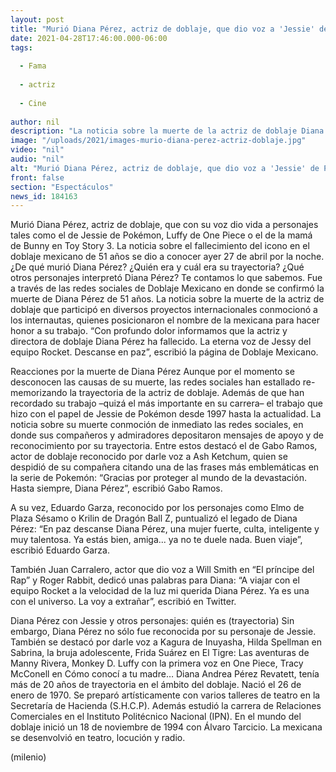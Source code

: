 ```yaml
---
layout: post
title: "Murió Diana Pérez, actriz de doblaje, que dio voz a 'Jessie' de Pokémon"
date: 2021-04-28T17:46:00.000-06:00
tags:
  
  - Fama
  
  - actriz
  
  - Cine
  
author: nil
description: "La noticia sobre la muerte de la actriz de doblaje Diana Pérez se dio a conocer recientemente. Te contamos lo que sabemos sobre la mexicana, su trayectoria, personajes y las reacciones sobre su muerte. "
image: "/uploads/2021/images-murio-diana-perez-actriz-doblaje.jpg"
video: "nil"
audio: "nil"
alt: "Murió Diana Pérez, actriz de doblaje, que dio voz a 'Jessie' de Pokémon"
front: false
section: "Espectáculos"
news_id: 184163
---
```


Murió Diana Pérez, actriz de doblaje, que con su voz dio vida a personajes tales como el de Jessie de Pokémon, Luffy de One Piece o el de la mamá de Bunny en Toy Story 3. La noticia sobre el fallecimiento del icono en el doblaje mexicano de 51 años se dio a conocer ayer 27 de abril por la noche. ¿De qué murió Diana Pérez? ¿Quién era y cuál era su trayectoria? ¿Qué otros personajes interpretó Diana Pérez? Te contamos lo que sabemos. Fue a través de las redes sociales de Doblaje Mexicano en donde se confirmó la muerte de Diana Pérez de 51 años. La noticia sobre la muerte de la actriz de doblaje que participó en diversos proyectos internacionales conmocionó a los internautas, quienes posicionaron el nombre de la mexicana para hacer honor a su trabajo. “Con profundo dolor informamos que la actriz y directora de doblaje Diana Pérez ha fallecido. La eterna voz de Jessy del equipo Rocket. Descanse en paz”, escribió la página de Doblaje Mexicano. 

Reacciones por la muerte de Diana Pérez Aunque por el momento se desconocen las causas de su muerte, las redes sociales han estallado re-memorizando la trayectoria de la actriz de doblaje. Además de que han recordado su trabajo –quizá el más importante en su carrera– el trabajo que hizo con el papel de Jessie de Pokémon desde 1997 hasta la actualidad. La noticia sobre su muerte conmoción de inmediato las redes sociales, en donde sus compañeros y admiradores depositaron mensajes de apoyo y de reconocimiento por su trayectoria. Entre estos destacó el de Gabo Ramos, actor de doblaje reconocido por darle voz a Ash Ketchum, quien se despidió de su compañera citando una de las frases más emblemáticas en la serie de Pokemón: 
“Gracias por proteger al mundo de la devastación. Hasta siempre, Diana Pérez”, escribió Gabo Ramos. 

A su vez, Eduardo Garza, reconocido por los personajes como Elmo de Plaza Sésamo o Krilin de Dragón Ball Z, puntualizó el legado de Diana Pérez: “En paz descanse Diana Pérez, una mujer fuerte, culta, inteligente y muy talentosa. Ya estás bien, amiga... ya no te duele nada. Buen viaje”, escribió Eduardo Garza. 

También Juan Carralero, actor que dio voz a Will Smith en “El príncipe del Rap” y Roger Rabbit, dedicó unas palabras para Diana: “A viajar con el equipo Rocket a la velocidad de la luz mi querida Diana Pérez. Ya es una con el universo. La voy a extrañar”, escribió en Twitter. 

Diana Pérez con Jessie y otros personajes: quién es (trayectoria) Sin embargo, Diana Pérez no sólo fue reconocida por su personaje de Jessie. También se destacó por darle voz a Kagura de Inuyasha, Hilda Spellman en Sabrina, la bruja adolescente, Frida Suárez en El Tigre: Las aventuras de Manny Rivera, Monkey D. Luffy con la primera voz en One Piece, Tracy McConell en Cómo conocí a tu madre… Diana Andrea Pérez Revatett, tenía más de 20 años de trayectoria en el ámbito del doblaje. Nació el 26 de enero de 1970. Se preparó artísticamente con varios talleres de teatro en la Secretaría de Hacienda (S.H.C.P). Además estudió la carrera de Relaciones Comerciales en el Instituto Politécnico Nacional (IPN). 
En el mundo del doblaje inició un 18 de noviembre de 1994 con Álvaro Tarcicio. La mexicana se desenvolvió en teatro, locución y radio. 

(milenio)